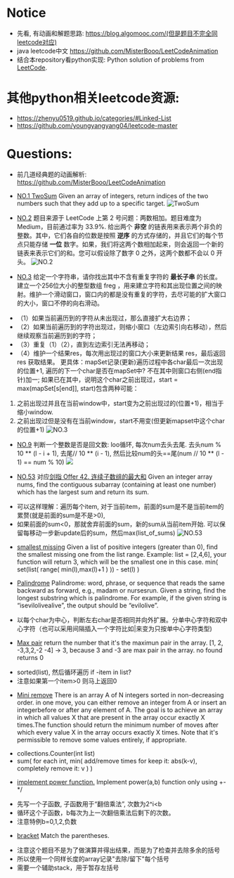 # Notice
* 先看, 有动画和解题思路: https://blog.algomooc.com/(但是题目不完全同leetcode对应) 
* java leetcode中文 https://github.com/MisterBooo/LeetCodeAnimation
* 结合本repository看python实现: Python solution of problems from [LeetCode](https://leetcode.com/).
  
# 其他python相关leetcode资源:
* https://zhenyu0519.github.io/categories/#Linked-List
* https://github.com/youngyangyang04/leetcode-master

# Questions:
* 前几道经典题的动画解析: https://github.com/MisterBooo/LeetCodeAnimation
* [NO.1 TwoSum](./1-100q/01_TwoSum.py)
Given an array of integers, return indices of the two numbers such that they add up to a specific target.
![TwoSum](https://camo.githubusercontent.com/c8a78a4da1b40f98100cec12b6dc724e6159ab9859135dab3b87473e7374353e/68747470733a2f2f626c6f672d313235373132363534392e636f732e61702d6775616e677a686f752e6d7971636c6f75642e636f6d2f626c6f672f61763437762e676966)

* [NO.2](./1-100q/02.py)
题目来源于 LeetCode 上第 2 号问题：两数相加。题目难度为 Medium，目前通过率为 33.9%. 
给出两个 **非空** 的链表用来表示两个非负的整数。其中，它们各自的位数是按照 **逆序** 的方式存储的，并且它们的每个节点只能存储 **一位** 数字。如果，我们将这两个数相加起来，则会返回一个新的链表来表示它们的和。您可以假设除了数字 0 之外，这两个数都不会以 0 开头。
![NO.2](https://camo.githubusercontent.com/56a78d49fe71daeb64a888d5167e0e924127f94ff670c48871825ce634c38820/68747470733a2f2f626c6f672d313235373132363534392e636f732e61702d6775616e677a686f752e6d7971636c6f75642e636f6d2f626c6f672f667a3933332e676966)

* [NO.3](./1-100q/03.py) 给定一个字符串，请你找出其中不含有重复字符的 **最长子串** 的长度。
建立一个256位大小的整型数组 freg ，用来建立字符和其出现位置之间的映射。维护一个滑动窗口，窗口内的都是没有重复的字符，去尽可能的扩大窗口的大小，窗口不停的向右滑动。
- （1）如果当前遍历到的字符从未出现过，那么直接扩大右边界；
- （2）如果当前遍历到的字符出现过，则缩小窗口（左边索引向右移动），然后继续观察当前遍历到的字符；
- （3）重复（1）（2），直到左边索引无法再移动；
- （4）维护一个结果res，每次用出现过的窗口大小来更新结果 res，最后返回 res 获取结果。
更具体：mapSet记录(更新)遍历过程中各char最后一次出现的位置+1, 遍历的下一个char是否在mapSet中? 不在其中则窗口右侧(end指针)加一; 
如果已在其中，说明这个char之前出现过，start = max(mapSet[s[end]], start)包含两种可能：
1. 之前出现过并且在当前window中，start变为之前出现过的(位置+1)，相当于缩小window.
2. 之前出现过但是没有在当前window，start不用变(但更新mapset中这个char的位置+1)
![NO.3](https://camo.githubusercontent.com/4d78fd6ac2ffe9559d2188efb0dd57a95f5aeb3c831653ce186777eb5ed298b9/68747470733a2f2f626c6f672d313235373132363534392e636f732e61702d6775616e677a686f752e6d7971636c6f75642e636f6d2f626c6f672f76786137662e676966)

* [NO.9](./1-100q/09.py)
判断一个整数是否是回文数:
loo循环, 每次num去头去尾. 去头num % 10 ** (l - i + 1), 去尾// 10 ** (i - 1), 然后比较num的头==尾(num // 10 ** (l - 1) == num % 10)
![](https://blog-1257126549.cos.ap-guangzhou.myqcloud.com/blog/v3tkl.gif)

* [NO.53](./1-100q/53.py) 对应[剑指 Offer 42. 连续子数组的最大和](https://blog.algomooc.com/042.html#%E4%B8%80%E3%80%81%E9%A2%98%E7%9B%AE%E6%8F%8F%E8%BF%B0)
Given an integer array nums, find the contiguous subarray (containing at least one number) which has the largest sum and return its sum.
- 可以这样理解：遍历每个item, 对于当前item，前面的sum是不是当前item的累赘(就是前面的sum是不是>0),
- 如果前面的sum<0，那就舍弃前面的sum，新的sum从当前item开始. 可以保留每移动一步新update后的sum，然后max(list_of_sums)
![NO.53](https://camo.githubusercontent.com/4d78fd6ac2ffe9559d2188efb0dd57a95f5aeb3c831653ce186777eb5ed298b9/68747470733a2f2f626c6f672d313235373132363534392e636f732e61702d6775616e677a686f752e6d7971636c6f75642e636f6d2f626c6f672f76786137662e676966)

* [smallest missing](./Extra/smallest_missing.py)
Given a list of positive integers (greater than 0), find the smallest missing one from the list range.
Example: list = [2,4,6], your function will return 3, which will be the smallest one in this case.
min( set(list( range( min(l),max(l)+1 ) )) - set(l) )

* [Palindrome](./Extra/palindrome.py) 
Palindrome: word, phrase, or sequence that reads the same backward as forward, e.g., madam or nursesrun. Given a string, find the longest substring which is palindrome. For example, if the given string is “isevilolivealive”, the output should be “evilolive”.
- 以每个char为中心，判断左右char是否相同并向外扩展。分单中心字符和双中心字符（也可以采用间隔插入一个字符比如|来变为只按单中心字符类型)

* [Max pair](./Extra/max_pair.py) 
return the number that it's the maximun pair in the array.
[1, 2, -3,3,2,-2 -4] -> 3, because 3 and -3 are max pair in the array. no found returns 0
- sorted(list), 然后循环遍历 if -item in list?
- 注意如果第一个item>0 则马上返回0

* [Mini remove](./Extra/minimum_remove.py) 
There is an array A of N integers sorted in non-decreasing order. in one move, you can either remove an integer from A or insert an integerbefore or after any element of A. The goal is to achieve an array in which all values X that are present in the array occur exactly X times.The function should return the minimum number of moves after which every value X in the array occurs exactly X times. Note that it's permissible to remove some values entirely, if appropriate.
- collections.Counter(int list)
- sum( for each int, min( add/remove times for keep it: abs(k-v), completely remove it: v ) )

* [implement power function.](./Extra/pow.py) 
Implement power(a,b) function only using +-*/
- 先写一个子函数, 子函数用于“翻倍乘法”, 次数为2^i<b
- 循环这个子函数，b每次为上一次翻倍乘法后剩下的次数。
- 注意特例b=0,1,2,负数

* [bracket](./Extra/bracket.py) 
Match the parentheses.
- 注意这个题目不是为了做演算并得出结果，而是为了检查并去除多余的括号
- 所以使用一个同样长度的array记录"去除/留下"每个括号
- 需要一个辅助stack，用于暂存左括号
